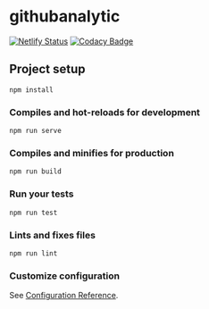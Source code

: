 # githubanalytic
[![Netlify Status](https://api.netlify.com/api/v1/badges/1810fd53-0923-4007-9606-6f3471fa4a65/deploy-status)](https://app.netlify.com/sites/gitana/deploys)
[![Codacy Badge](https://api.codacy.com/project/badge/Grade/a343e506fe8e4153bd0251bdff578250)](https://www.codacy.com/manual/flacket/githubanalytic?utm_source=github.com&amp;utm_medium=referral&amp;utm_content=flacket/githubanalytic&amp;utm_campaign=Badge_Grade)
## Project setup
```
npm install
```

### Compiles and hot-reloads for development
```
npm run serve
```

### Compiles and minifies for production
```
npm run build
```

### Run your tests
```
npm run test
```

### Lints and fixes files
```
npm run lint
```

### Customize configuration
See [Configuration Reference](https://cli.vuejs.org/config/).
